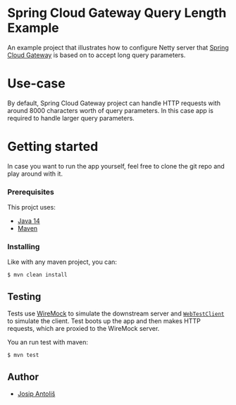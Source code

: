 # Spring Cloud Gateway Query Length Example

An example project that illustrates how to configure Netty server that [Spring Cloud Gateway](https://spring.io/projects/spring-cloud-gateway) is based on to accept long query parameters.

# Use-case

By default, Spring Cloud Gateway project can handle HTTP requests with around 8000 characters worth of query parameters. In this case app is required to handle larger query parameters.

# Getting started

In case you want to run the app yourself, feel free to clone the git repo and play around with it.

### Prerequisites

This projct uses:

* [Java 14](https://openjdk.java.net/projects/jdk/14/)
* [Maven](https://maven.apache.org/)

### Installing

Like with any maven project, you can:

```shell script
$ mvn clean install
```

## Testing

Tests use  [WireMock](http://wiremock.org/) to simulate the downstream server and [`WebTestClient`](https://docs.spring.io/spring-framework/docs/current/javadoc-api/org/springframework/test/web/reactive/server/WebTestClient.html) to simulate the client. Test boots up the app and then makes HTTP requests, which are proxied to the WireMock server.

You an run test with maven:

```shell script
$ mvn test
```

## Author

* [Josip Antoliš](https://github.com/Antolius)